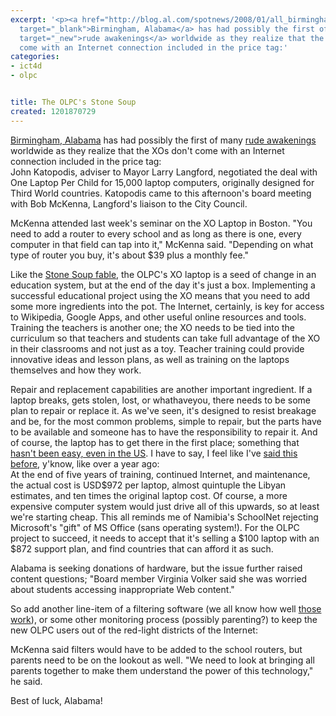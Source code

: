 ```yaml
---
excerpt: '<p><a href="http://blog.al.com/spotnews/2008/01/all_birmingham_schools_must_ha.html"
  target="_blank">Birmingham, Alabama</a> has had possibly the first of many <a href="http://www.olpcnews.com/internet/routers/olpc_birmingham_internet_service.html"
  target="_new">rude awakenings</a> worldwide as they realize that the XOs don''t
  come with an Internet connection included in the price tag:'
categories:
- ict4d
- olpc


title: The OLPC's Stone Soup
created: 1201870729
---
```

<p><a href="http://blog.al.com/spotnews/2008/01/all_birmingham_schools_must_ha.html" target="_blank">Birmingham, Alabama</a> has had possibly the first of many <a href="http://www.olpcnews.com/internet/routers/olpc_birmingham_internet_service.html" target="_new">rude awakenings</a> worldwide as they realize that the XOs don't come with an Internet connection included in the price tag:<br />
John Katopodis, adviser to Mayor Larry Langford, negotiated the deal with One Laptop Per Child for 15,000 laptop computers, originally designed for Third World countries. Katopodis came to this afternoon's board meeting with Bob McKenna, Langford's liaison to the City Council.</p>

<p>McKenna attended last week's seminar on the XO Laptop in Boston. "You need to add a router to every school and as long as there is one, every computer in that field can tap into it," McKenna said. "Depending on what type of router you buy, it's about $39 plus a monthly fee." </p>

<p>Like the <a href="http://en.wikipedia.org/wiki/Stone_soup"> Stone Soup fable</a>, the OLPC's XO laptop is a seed of change in an education system, but at the end of the day it's just a box.  Implementing a successful educational project using the XO means that you need to add some more ingredients into the pot.  The Internet, certainly, is key for access to Wikipedia, Google Apps, and other useful online resources and tools.  Training the teachers is another one; the XO needs to be tied into the curriculum so that teachers and students can take full advantage of the XO in their classrooms and not just as a toy.  Teacher training could provide innovative ideas and lesson plans, as well as training on the laptops themselves and how they work.</p>

<p>Repair and replacement capabilities are another important ingredient.  If a laptop breaks, gets stolen, lost, or whathaveyou, there needs to be some plan to repair or replace it.  As we've seen, it's designed to resist breakage and be, for the most common problems, simple to repair, but the parts have to be available and someone has to have the responsibility to repair it.  And of course, the laptop has to get there in the first place; something that <a href="http://www.joncamfield.com/blog/2008/01/rubber_meet_road.html" target="_new">hasn't been easy, even in the US</a>.  I have to say, I feel like I've <a href="http://www.olpcnews.com/sales_talk/price/the_real_cost_of_the.html" target="_new">said this before</a>, y'know, like over a year ago:<br />
At the end of five years of training, continued Internet, and maintenance, the actual cost is USD$972 per laptop, almost quintuple the Libyan estimates, and ten times the original laptop cost. Of course, a more expensive computer system would just drive all of this upwards, so at least we're starting cheap. This all reminds me of Namibia's SchoolNet rejecting Microsoft's "gift" of MS Office (sans operating system!). For the OLPC project to succeed, it needs to accept that it's selling a $100 laptop with an $872 support plan, and find countries that can afford it as such.</p>

<p>Alabama is seeking donations of hardware, but the issue further raised content questions; "Board member Virginia Volker said she was worried about students accessing inappropriate Web content."</p>

<p>So add another line-item of a filtering software (we all know how well <a href="http://peacefire.org/">those work</a>), or some other monitoring process (possibly parenting?) to keep the new OLPC users out of the red-light districts of the Internet:</p>

McKenna said filters would have to be added to the school routers, but parents need to be on the lookout as well. "We need to look at bringing all parents together to make them understand the power of this technology," he said.

<p>Best of luck, Alabama!</p>

